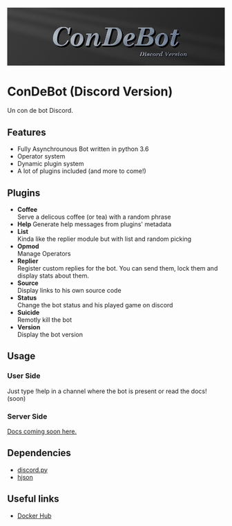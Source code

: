![ConDeBot](https://raw.githubusercontent.com/DasFranck/ConDeBot_Documentation/master/docs/img/ConDeBot-Banner.png)

# ConDeBot (Discord Version)
Un con de bot Discord.

## Features
- Fully Asynchrounous Bot written in python 3.6
- Operator system
- Dynamic plugin system
- A lot of plugins included (and more to come!)

## Plugins
- **Coffee**  
Serve a delicous coffee (or tea) with a random phrase
- **Help**
Generate help messages from plugins' metadata
- **List**  
Kinda like the replier module but with list and random picking
- **Opmod**  
Manage Operators
- **Replier**  
Register custom replies for the bot. You can send them, lock them and display stats about them.
- **Source**  
Display links to his own source code
- **Status**  
Change the bot status and his played game on discord
- **Suicide**  
Remotly kill the bot
- **Version**  
Display the bot version

## Usage
### User Side
Just type !help in a channel where the bot is present or read the docs! (soon)

### Server Side
[Docs coming soon here.](https://condebot.readthedocs.io)

## Dependencies
* [discord.py](https://github.com/Rapptz/discord.py)
* [hjson](https://github.com/hjson/hjson-py)


## Useful links
* [Docker Hub](https://hub.docker.com/r/dasfranck/condebot/)